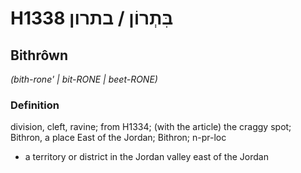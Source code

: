 # H1338 בִּתְרוֹן / בתרון

## Bithrôwn

_(bith-rone' | bit-RONE | beet-RONE)_

### Definition

division, cleft, ravine; from H1334; (with the article) the craggy spot; Bithron, a place East of the Jordan; Bithron; n-pr-loc

- a territory or district in the Jordan valley east of the Jordan
